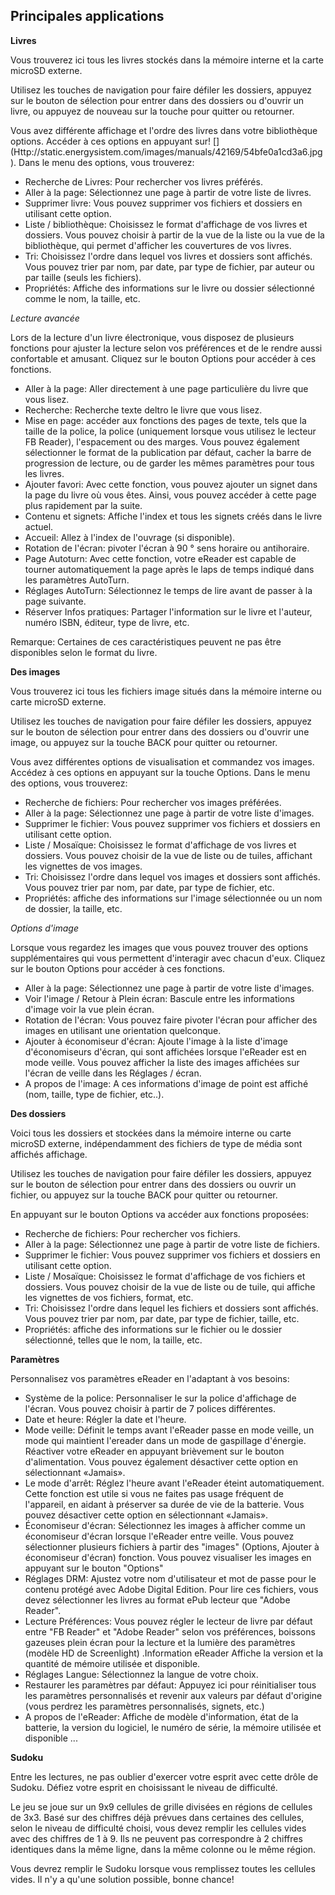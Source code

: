 ## Principales applications

**Livres**

Vous trouverez ici tous les livres stockés dans la mémoire interne et la carte microSD externe.

Utilisez les touches de navigation pour faire défiler les dossiers, appuyez sur le bouton de sélection pour entrer dans des dossiers ou d'ouvrir un livre, ou appuyez de nouveau sur la touche pour quitter ou retourner.

Vous avez différente affichage et l'ordre des livres dans votre bibliothèque options. Accéder à ces options en appuyant sur! [] (Http://static.energysistem.com/images/manuals/42169/54bfe0a1cd3a6.jpg). Dans le menu des options, vous trouverez:

- Recherche de Livres: Pour rechercher vos livres préférés.
- Aller à la page: Sélectionnez une page à partir de votre liste de livres.
- Supprimer livre: Vous pouvez supprimer vos fichiers et dossiers en utilisant cette option.
- Liste / bibliothèque: Choisissez le format d'affichage de vos livres et dossiers. Vous pouvez choisir à partir de la vue de la liste ou la vue de la bibliothèque, qui permet d'afficher les couvertures de vos livres.
- Tri: Choisissez l'ordre dans lequel vos livres et dossiers sont affichés. Vous pouvez trier par nom, par date, par type de fichier, par auteur ou par taille (seuls les fichiers).
- Propriétés: Affiche des informations sur le livre ou dossier sélectionné comme le nom, la taille, etc.

*Lecture avancée*

Lors de la lecture d'un livre électronique, vous disposez de plusieurs fonctions pour ajuster la lecture selon vos préférences et de le rendre aussi confortable et amusant. Cliquez sur le bouton Options pour accéder à ces fonctions.

- Aller à la page: Aller directement à une page particulière du livre que vous lisez.
- Recherche: Recherche texte deltro le livre que vous lisez.
- Mise en page: accéder aux fonctions des pages de texte, tels que la taille de la police, la police (uniquement lorsque vous utilisez le lecteur FB Reader), l'espacement ou des marges. Vous pouvez également sélectionner le format de la publication par défaut, cacher la barre de progression de lecture, ou de garder les mêmes paramètres pour tous les livres.
- Ajouter favori: Avec cette fonction, vous pouvez ajouter un signet dans la page du livre où vous êtes. Ainsi, vous pouvez accéder à cette page plus rapidement par la suite.
- Contenu et signets: Affiche l'index et tous les signets créés dans le livre actuel.
- Accueil: Allez à l'index de l'ouvrage (si disponible).
- Rotation de l'écran: pivoter l'écran à 90 ° sens horaire ou antihoraire.
- Page Autoturn: Avec cette fonction, votre eReader est capable de tourner automatiquement la page après le laps de temps indiqué dans les paramètres AutoTurn.
- Réglages AutoTurn: Sélectionnez le temps de lire avant de passer à la page suivante.
- Réserver Infos pratiques: Partager l'information sur le livre et l'auteur, numéro ISBN, éditeur, type de livre, etc.

Remarque: Certaines de ces caractéristiques peuvent ne pas être disponibles selon le format du livre.

**Des images**

Vous trouverez ici tous les fichiers image situés dans la mémoire interne ou carte microSD externe.

Utilisez les touches de navigation pour faire défiler les dossiers, appuyez sur le bouton de sélection pour entrer dans des dossiers ou d'ouvrir une image, ou appuyez sur la touche BACK pour quitter ou retourner.

Vous avez différentes options de visualisation et commandez vos images. Accédez à ces options en appuyant sur la touche Options. Dans le menu des options, vous trouverez:

- Recherche de fichiers: Pour rechercher vos images préférées.
- Aller à la page: Sélectionnez une page à partir de votre liste d'images.
- Supprimer le fichier: Vous pouvez supprimer vos fichiers et dossiers en utilisant cette option.
- Liste / Mosaïque: Choisissez le format d'affichage de vos livres et dossiers. Vous pouvez choisir de la vue de liste ou de tuiles, affichant les vignettes de vos images.
- Tri: Choisissez l'ordre dans lequel vos images et dossiers sont affichés. Vous pouvez trier par nom, par date, par type de fichier, etc.
- Propriétés: affiche des informations sur l'image sélectionnée ou un nom de dossier, la taille, etc.

*Options d'image*

Lorsque vous regardez les images que vous pouvez trouver des options supplémentaires qui vous permettent d'interagir avec chacun d'eux. Cliquez sur le bouton Options pour accéder à ces fonctions.

* Aller à la page: Sélectionnez une page à partir de votre liste d'images.
* Voir l'image / Retour à Plein écran: Bascule entre les informations d'image voir la vue plein écran.
* Rotation de l'écran: Vous pouvez faire pivoter l'écran pour afficher des images en utilisant une orientation quelconque.
* Ajouter à économiseur d'écran: Ajoute l'image à la liste d'image d'économiseurs d'écran, qui sont affichées lorsque l'eReader est en mode veille. Vous pouvez afficher la liste des images affichées sur l'écran de veille dans les Réglages / écran.
* A propos de l'image: A ces informations d'image de point est affiché (nom, taille, type de fichier, etc..).

**Des dossiers**

Voici tous les dossiers et stockées dans la mémoire interne ou carte microSD externe, indépendamment des fichiers de type de média sont affichés affichage.

Utilisez les touches de navigation pour faire défiler les dossiers, appuyez sur le bouton de sélection pour entrer dans des dossiers ou ouvrir un fichier, ou appuyez sur la touche BACK pour quitter ou retourner.

En appuyant sur le bouton Options va accéder aux fonctions proposées:

- Recherche de fichiers: Pour rechercher vos fichiers.
- Aller à la page: Sélectionnez une page à partir de votre liste de fichiers.
- Supprimer le fichier: Vous pouvez supprimer vos fichiers et dossiers en utilisant cette option.
- Liste / Mosaïque: Choisissez le format d'affichage de vos fichiers et dossiers. Vous pouvez choisir de la vue de liste ou de tuile, qui affiche les vignettes de vos fichiers, format, etc.
- Tri: Choisissez l'ordre dans lequel les fichiers et dossiers sont affichés. Vous pouvez trier par nom, par date, par type de fichier, taille, etc.
- Propriétés: affiche des informations sur le fichier ou le dossier sélectionné, telles que le nom, la taille, etc.

**Paramètres**

Personnalisez vos paramètres eReader en l'adaptant à vos besoins:

* Système de la police: Personnaliser le sur la police d'affichage de l'écran. Vous pouvez choisir à partir de 7 polices différentes.
* Date et heure: Régler la date et l'heure.
* Mode veille: Définit le temps avant l'eReader passe en mode veille, un mode qui maintient l'ereader dans un mode de gaspillage d'énergie. Réactiver votre eReader en appuyant brièvement sur le bouton d'alimentation. Vous pouvez également désactiver cette option en sélectionnant «Jamais».
* Le mode d'arrêt: Réglez l'heure avant l'eReader éteint automatiquement. Cette fonction est utile si vous ne faites pas usage fréquent de l'appareil, en aidant à préserver sa durée de vie de la batterie. Vous pouvez désactiver cette option en sélectionnant «Jamais».
* Économiseur d'écran: Sélectionnez les images à afficher comme un économiseur d'écran lorsque l'eReader entre veille. Vous pouvez sélectionner plusieurs fichiers à partir des "images" (Options, Ajouter à économiseur d'écran) fonction. Vous pouvez visualiser les images en appuyant sur le bouton "Options"
* Réglages DRM: Ajustez votre nom d'utilisateur et mot de passe pour le contenu protégé avec Adobe Digital Edition. Pour lire ces fichiers, vous devez sélectionner les livres au format ePub lecteur que "Adobe Reader".
* Lecture Préférences: Vous pouvez régler le lecteur de livre par défaut entre "FB Reader" et "Adobe Reader" selon vos préférences, boissons gazeuses plein écran pour la lecture et la lumière des paramètres (modèle HD de Screenlight) .Information eReader Affiche la version et la quantité de mémoire utilisée et disponible.
* Réglages Langue: Sélectionnez la langue de votre choix.
* Restaurer les paramètres par défaut: Appuyez ici pour réinitialiser tous les paramètres personnalisés et revenir aux valeurs par défaut d'origine (vous perdrez les paramètres personnalisés, signets, etc.)
* A propos de l'eReader: Affiche de modèle d'information, état de la batterie, la version du logiciel, le numéro de série, la mémoire utilisée et disponible ...


**Sudoku**

Entre les lectures, ne pas oublier d'exercer votre esprit avec cette drôle de Sudoku. Défiez votre esprit en choisissant le niveau de difficulté.

Le jeu se joue sur un 9x9 cellules de grille divisées en régions de cellules de 3x3. Basé sur des chiffres déjà prévues dans certaines des cellules, selon le niveau de difficulté choisi, vous devez remplir les cellules vides avec des chiffres de 1 à 9. Ils ne peuvent pas correspondre à 2 chiffres identiques dans la même ligne, dans la même colonne ou le même région.

Vous devrez remplir le Sudoku lorsque vous remplissez toutes les cellules vides. Il n'y a qu'une solution possible, bonne chance!
